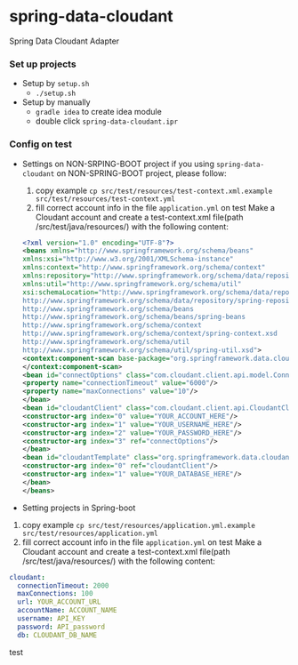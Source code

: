# spring-data-cloudant
Spring Data Cloudant Adapter

### Set up projects
- Setup by `setup.sh`
    - `./setup.sh`
- Setup by manually
    - `gradle idea` to create idea module
    - double click `spring-data-cloudant.ipr`
   

### Config on test
- Settings on NON-SRPING-BOOT project
 if you using `spring-data-cloudant` on NON-SPRING-BOOT project, please follow:
     1. copy example `cp src/test/resources/test-context.xml.example src/test/resources/test-context.yml`
     2. fill correct account info in the file `application.yml` on test
     Make a Cloudant account and create a test-context.xml file(path /src/test/java/resources/) with the following content:
     ```xml
     <?xml version="1.0" encoding="UTF-8"?>
     <beans xmlns="http://www.springframework.org/schema/beans"
     xmlns:xsi="http://www.w3.org/2001/XMLSchema-instance"
     xmlns:context="http://www.springframework.org/schema/context"
     xmlns:repository="http://www.springframework.org/schema/data/repository"
     xmlns:util="http://www.springframework.org/schema/util"
     xsi:schemaLocation="http://www.springframework.org/schema/data/repository
     http://www.springframework.org/schema/data/repository/spring-repository
     http://www.springframework.org/schema/beans
     http://www.springframework.org/schema/beans/spring-beans
     http://www.springframework.org/schema/context
     http://www.springframework.org/schema/context/spring-context.xsd
     http://www.springframework.org/schema/util
     http://www.springframework.org/schema/util/spring-util.xsd">
     <context:component-scan base-package="org.springframework.data.cloudant">
     </context:component-scan>
     <bean id="connectOptions" class="com.cloudant.client.api.model.ConnectOptions">
     <property name="connectionTimeout" value="6000"/>
     <property name="maxConnections" value="10"/>
     </bean>
     <bean id="cloudantClient" class="com.cloudant.client.api.CloudantClient">
     <constructor-arg index="0" value="YOUR_ACCOUNT_HERE"/>
     <constructor-arg index="1" value="YOUR_USERNAME_HERE"/>
     <constructor-arg index="2" value="YOUR_PASSWORD_HERE"/>
     <constructor-arg index="3" ref="connectOptions"/>
     </bean>
     <bean id="cloudantTemplate" class="org.springframework.data.cloudant.core.CloudantTemplate">
     <constructor-arg index="0" ref="cloudantClient"/>
     <constructor-arg index="1" value="YOUR_DATABASE_HERE"/>
     </bean>
     </beans>
     ```
     
- Setting projects in Spring-boot
 1. copy example `cp src/test/resources/application.yml.example src/test/resources/application.yml`
 2. fill correct account info in the file `application.yml` on test
 Make a Cloudant account and create a test-context.xml file(path /src/test/java/resources/) with the following content:
 ```yml
 cloudant:
   connectionTimeout: 2000
   maxConnections: 100
   url: YOUR_ACCOUNT_URL
   accountName: ACCOUNT_NAME
   username: API_KEY
   password: API_password
   db: CLOUDANT_DB_NAME
 ```

test
